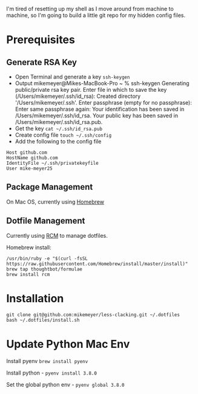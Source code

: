 I'm tired of resetting up my shell as I move around from machine to machine, so I'm going to build a little git repo for my hidden config files.  


# Prerequisites 

## Generate RSA Key
* Open Terminal and generate a key
`ssh-keygen`
* Output
  mikemeyer@Mikes-MacBook-Pro ~ % ssh-keygen
  Generating public/private rsa key pair.
  Enter file in which to save the key (/Users/mikemeyer/.ssh/id_rsa): 
  Created directory '/Users/mikemeyer/.ssh'.
  Enter passphrase (empty for no passphrase): 
  Enter same passphrase again: 
  Your identification has been saved in /Users/mikemeyer/.ssh/id_rsa.
  Your public key has been saved in /Users/mikemeyer/.ssh/id_rsa.pub.
* Get the key `cat ~/.ssh/id_rsa.pub`
* Create config file `touch ~/.ssh/config`
* Add the following to the config file
```
Host github.com
HostName github.com
IdentityFile ~/.ssh/privatekeyfile
User mike-meyer25
```

## Package Management
On Mac OS, currently using [Homebrew](https://brew.sh/)

## Dotfile Management

Currently using [RCM](https://github.com/thoughtbot/rcm) to manage dotfiles.

Homebrew install:
```
/usr/bin/ruby -e "$(curl -fsSL https://raw.githubusercontent.com/Homebrew/install/master/install)"
brew tap thoughtbot/formulae
brew install rcm
```

# Installation

```
git clone git@github.com:mikemeyer/less-clacking.git ~/.dotfiles
bash ~/.dotfiles/install.sh
```

# Update Python Mac Env
Install pyenv `brew install pyenv`

Install python - `pyenv install 3.8.0`

Set the global python env - `pyenv global 3.8.0`

